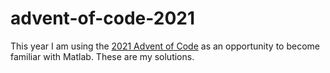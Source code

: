 # advent-of-code-2021

This year I am using the [2021 Advent of Code](https://adventofcode.com/2021) as an opportunity to become familiar with Matlab. These are my solutions.